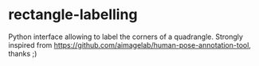 # rectangle-labelling
Python interface allowing to label the corners of a quadrangle.
Strongly inspired from https://github.com/aimagelab/human-pose-annotation-tool, thanks ;)
